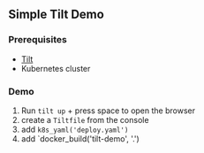 ## Simple Tilt Demo

### Prerequisites

- [Tilt](https://tilt.dev)
- Kubernetes cluster

### Demo

1. Run `tilt up` + press space to open the browser
1. create a `Tiltfile` from the console
1. add `k8s_yaml('deploy.yaml')`
1. add `docker_build('tilt-demo', '.')